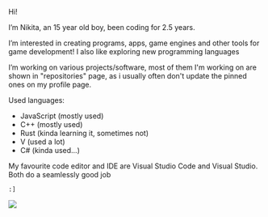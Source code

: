 
Hi!

I’m Nikita, an 15 year old boy, been coding for 2.5 years.

I’m interested in creating programs, apps, game engines and other tools for game development!
I also like exploring new programming languages

I’m working on various projects/software, most of them I'm working on are
shown in "repositories" page, as i usually often don't update the pinned ones on my profile page.

Used languages:
- JavaScript (mostly used)
- C++ (mostly used)
- Rust (kinda learning it, sometimes not)
- V (used a lot)
- C# (kinda used...)
    
My favourite code editor and IDE are Visual Studio Code and Visual Studio. Both do a seamlessly good job

`:]`

![](https://profile-counter.glitch.me/nikeedev/count.svg)
